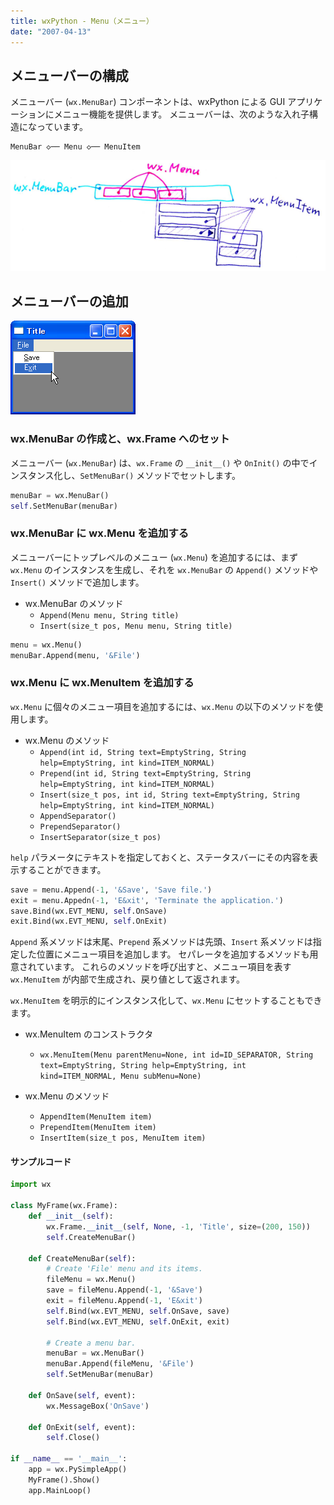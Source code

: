 ```yaml
---
title: wxPython - Menu（メニュー）
date: "2007-04-13"
---
```


メニューバーの構成
----

メニューバー (`wx.MenuBar`) コンポーネントは、wxPython による GUI アプリケーションにメニュー機能を提供します。
メニューバーは、次のような入れ子構造になっています。

~~~
MenuBar ◇── Menu ◇── MenuItem
~~~

![./image/20070413-menu_structure.png](./image/20070413-menu_structure.png)


メニューバーの追加
----

![./image/20070413-menu.png](./image/20070413-menu.png)


### wx.MenuBar の作成と、wx.Frame へのセット

メニューバー (`wx.MenuBar`) は、`wx.Frame` の `__init__()` や `OnInit()` の中でインスタンス化し、`SetMenuBar()` メソッドでセットします。

~~~ python
menuBar = wx.MenuBar()
self.SetMenuBar(menuBar)
~~~


### wx.MenuBar に wx.Menu を追加する

メニューバーにトップレベルのメニュー (`wx.Menu`) を追加するには、まず `wx.Menu` のインスタンスを生成し、それを `wx.MenuBar` の `Append()` メソッドや `Insert()` メソッドで追加します。

- wx.MenuBar のメソッド
  - `Append(Menu menu, String title)`
  - `Insert(size_t pos, Menu menu, String title)`

~~~ python
menu = wx.Menu()
menuBar.Append(menu, '&File')
~~~


### wx.Menu に wx.MenuItem を追加する

`wx.Menu` に個々のメニュー項目を追加するには、`wx.Menu` の以下のメソッドを使用します。

- wx.Menu のメソッド
  - `Append(int id, String text=EmptyString, String help=EmptyString, int kind=ITEM_NORMAL)`
  - `Prepend(int id, String text=EmptyString, String help=EmptyString, int kind=ITEM_NORMAL)`
  - `Insert(size_t pos, int id, String text=EmptyString, String help=EmptyString, int kind=ITEM_NORMAL)`
  - `AppendSeparator()`
  - `PrependSeparator()`
  - `InsertSeparator(size_t pos)`

`help` パラメータにテキストを指定しておくと、ステータスバーにその内容を表示することができます。

~~~ python
save = menu.Append(-1, '&Save', 'Save file.')
exit = menu.Appedn(-1, 'E&xit', 'Terminate the application.')
save.Bind(wx.EVT_MENU, self.OnSave)
exit.Bind(wx.EVT_MENU, self.OnExit)
~~~

`Append` 系メソッドは末尾、`Prepend` 系メソッドは先頭、`Insert` 系メソッドは指定した位置にメニュー項目を追加します。
セパレータを追加するメソッドも用意されています。
これらのメソッドを呼び出すと、メニュー項目を表す `wx.MenuItem` が内部で生成され、戻り値として返されます。

`wx.MenuItem` を明示的にインスタンス化して、`wx.Menu` にセットすることもできます。

- wx.MenuItem のコンストラクタ
  - `wx.MenuItem(Menu parentMenu=None, int id=ID_SEPARATOR, String text=EmptyString, String help=EmptyString, int kind=ITEM_NORMAL, Menu subMenu=None)`

- wx.Menu のメソッド
  - `AppendItem(MenuItem item)`
  - `PrependItem(MenuItem item)`
  - `InsertItem(size_t pos, MenuItem item)`


#### サンプルコード

~~~ python
import wx

class MyFrame(wx.Frame):
    def __init__(self):
        wx.Frame.__init__(self, None, -1, 'Title', size=(200, 150))
        self.CreateMenuBar()

    def CreateMenuBar(self):
        # Create 'File' menu and its items.
        fileMenu = wx.Menu()
        save = fileMenu.Append(-1, '&Save')
        exit = fileMenu.Append(-1, 'E&xit')
        self.Bind(wx.EVT_MENU, self.OnSave, save)
        self.Bind(wx.EVT_MENU, self.OnExit, exit)

        # Create a menu bar.
        menuBar = wx.MenuBar()
        menuBar.Append(fileMenu, '&File')
        self.SetMenuBar(menuBar)

    def OnSave(self, event):
        wx.MessageBox('OnSave')

    def OnExit(self, event):
        self.Close()

if __name__ == '__main__':
    app = wx.PySimpleApp()
    MyFrame().Show()
    app.MainLoop()
~~~

